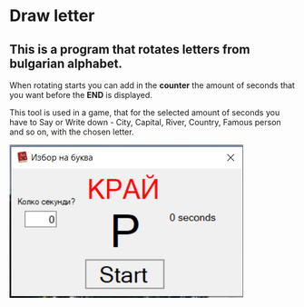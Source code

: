 # Draw letter

## This is a program that rotates letters from bulgarian alphabet. 

When rotating starts you can add in the **counter** the amount of seconds that you want before the **END** is displayed.

This tool is used in a game, that for the selected amount of seconds you have to Say or Write down - City, Capital, River, Country,
Famous person and so on, with the chosen letter.

![View](https://github.com/astanchev/Small-programs/blob/master/Draw%20Letter/Draw%20Letter/draw_letter.png)
